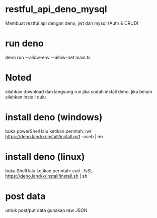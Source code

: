 # restful_api_deno_mysql
 Membuat restful api dengan deno, jwt dan mysql (Auth & CRUD)
 
# run deno
 deno run --allow-env --allow-net main.ts
 
# Noted
 silahkan download dan langsung run jika sudah install deno, jika belum silahkan install dulu
 
# install deno (windows)
 buka powerShell lalu ketikan perintah: iwr https://deno.land/x/install/install.ps1 -useb | iex
 
# install deno (linux)
 buka Shell lalu ketikan perintah: curl -fsSL https://deno.land/x/install/install.sh | sh

# post data
 untuk post/put data gunakan raw JSON
